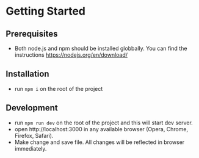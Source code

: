 # Getting Started
## Prerequisites
* Both node.js and npm should be installed globbally. You can find the instructions https://nodejs.org/en/download/
## Installation
* run `npm i` on the root of the project
## Development
* run `npm run dev` on the root of the project and this will start dev server.
* open http://localhost:3000 in any available browser (Opera, Chrome, Firefox, Safari).
* Make change and save file. All changes will be reflected in browser immediately.
